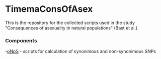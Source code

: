 # TimemaConsOfAsex

This is the repository for the collected scripts used in the study "Consequences of asexuality in natural populations" (Bast et al.).


### Components

 -[pNpS](pNpS) - scripts for calculation of synonimous and non-synonimous SNPs
